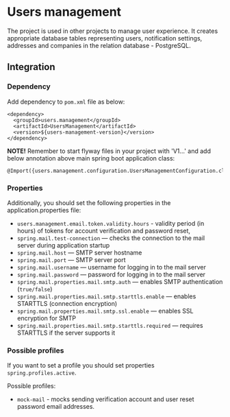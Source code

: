 # Users management

The project is used in other projects to manage user experience. It creates appropriate database tables representing
users, notification settings, addresses and companies in the relation database - PostgreSQL.

## Integration

### Dependency
Add dependency to `pom.xml` file as below:

```
<dependency>
  <groupId>users.management</groupId>
  <artifactId>UsersManagement</artifactId>
  <version>${users-management-version}</version>
</dependency>
```

**NOTE!**
Remember to start flyway files in your project with 'V1...' and add below annotation above main spring boot application
class:

```
@Import({users.management.configuration.UsersManagementConfiguration.class})
```

### Properties

Additionally, you should set the following properties in the application.properties file:

* `users.management.email.token.validity.hours` - validity period (in hours) of tokens for account verification and password reset,
* `spring.mail.test-connection` — checks the connection to the mail server during application startup
* `spring.mail.host` — SMTP server hostname
* `spring.mail.port` — SMTP server port
* `spring.mail.username` — username for logging in to the mail server
* `spring.mail.password` — password for logging in to the mail server
* `spring.mail.properties.mail.smtp.auth` — enables SMTP authentication (`true/false`)
* `spring.mail.properties.mail.smtp.starttls.enable` — enables STARTTLS (connection encryption)
* `spring.mail.properties.mail.smtp.ssl.enable` — enables SSL encryption for SMTP
* `spring.mail.properties.mail.smtp.starttls.required` — requires STARTTLS if the server supports it  

### Possible profiles

If you want to set a profile you should set properties `spring.profiles.active`.

Possible profiles:
* `mock-mail` - mocks sending verification account and user reset password email addresses.